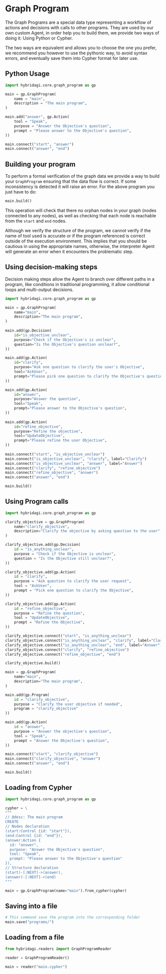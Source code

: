 # Graph Program

The Graph Programs are a special data type representing a workflow of actions and decisions with calls to other programs. They are used by our own custom Agent, in order help you to build them, we provide two ways of doing it: Using Python or Cypher.

The two ways are equivalent and allows you to choose the one you prefer, we recommend you however to use the pythonic way, to avoid syntax errors, and eventually save them into Cypher format for later use.

## Python Usage

```python
import hybridagi.core.graph_program as gp

main = gp.GraphProgram(
	name = "main",
	description = "The main program",
)

main.add("answer", gp.Action(
	tool = "Speak",
	purpose = "Answer the Objective's question",
	prompt = "Please answer to the Objective's question",
))

main.connect("start", "answer")
main.connect("answer", "end")

```

## Building your program

To perform a formal verification of the graph data we provide a way to build your `GraphProgram` ensuring that the data flow is correct. If some inconsistency is detected it will raise an error. For the above program you just have to do:

```python
main.build()
```

This operation will check that there no orphan nodes in your graph (nodes connected to any nodes), as well as checking that each node is reachable from the `start` and `end` nodes.

Although we verify the structure of the program, we cannot verify if the name of tool used is accurate or if the program referenced is correct outside of the execution environment. This implies that you should be cautious in using the appropriate names, otherwise, the interpreter Agent will generate an error when it encounters the problematic step.

## Using decision-making steps

Decision making steps allow the Agent to branch over different paths in a program, like conditions in traditional programming, it allow conditional loops and multi-output decisions.

```python
import hybridagi.core.graph_program as gp

main = gp.GraphProgram(
    name="main",
    description="The main program",
)
    
main.add(gp.Decision(
    id="is_objective_unclear",
    purpose="Check if the Objective's is unclear",
    question="Is the Objective's question unclear?",
))

main.add(gp.Action(
    id="clarify",
    purpose="Ask one question to clarify the user's Objective",
    tool="AskUser",
    prompt="Please pick one question to clarify the Objective's question",
))

main.add(gp.Action(
    id="answer",
    purpose="Answer the question",
    tool="Speak",
    prompt="Please answer to the Objective's question",
))
    
main.add(gp.Action(
    id="refine_objective",
    purpose="Refine the objective",
    tool="UpdateObjective",
    prompt="Please refine the user Objective",
))
    
main.connect("start", "is_objective_unclear")
main.connect("is_objective_unclear", "clarify", label="Clarify")
main.connect("is_objective_unclear", "answer", label="Answer")
main.connect("clarify", "refine_objective")
main.connect("refine_objective", "answer")
main.connect("answer", "end")

main.build()
```

## Using Program calls

```python
import hybridagi.core.graph_program as gp

clarify_objective = gp.GraphProgram(
    name="clarify_objective",
    description="Clarify the objective by asking question to the user",
)

clarify_objective.add(gp.Decision(
    id = "is_anything_unclear",
    purpose = "Check if the Objective is unclear",
    question = "Is the Objective still unclear?",
))

clarify_objective.add(gp.Action(
    id = "clarify",
    purpose = "Ask question to clarify the user request",
    tool = "AskUser",
    prompt = "Pick one question to clarify the Objective",
))

clarify_objective.add(gp.Action(
    id = "refine_objective",
    purpose = "Refine the question",
    tool = "UpdateObjective",
    prompt = "Refine the Objective",
))

clarify_objective.connect("start", "is_anything_unclear")
clarify_objective.connect("is_anything_unclear", "clarify", label="Clarify")
clarify_objective.connect("is_anything_unclear", "end", label="Answer")
clarify_objective.connect("clarify", "refine_objective")
clarify_objective.connect("refine_objective", "end")

clarify_objective.build()

main = gp.GraphProgram(
    name="main",
    description="The main program",
)

main.add(gp.Program(
    id = "clarify_objective",
    purpose = "Clarify the user objective if needed",
    program = "clarify_objective"
))

main.add(gp.Action(
    id = "answer",
    purpose = "Answer the objective's question",
    tool = "Speak",
    prompt = "Answer the Objective's question",
))

main.connect("start", "clarify_objective")
main.connect("clarify_objective", "answer")
main.connect("answer", "end")

main.build()
```

## Loading from Cypher

```python
import hybridagi.core.graph_program as gp

cypher = \
"""
// @desc: The main program
CREATE
// Nodes declaration
(start:Control {id: "start"}),
(end:Control {id: "end"}),
(answer:Action {
  id: "answer",
  purpose: "Answer the Objective's question",
  tool: "Speak",
  prompt: "Please answer to the Objective's question"
}),
// Structure declaration
(start)-[:NEXT]->(answer),
(answer)-[:NEXT]->(end)
"""

main = gp.GraphProgram(name="main").from_cypher(cypher)

```

## Saving into a file

```python
# This command save the program into the corresponding folder
main.save("programs/")
```

## Loading from a file

```python
from hybridagi.readers import GraphProgramReader

reader = GraphProgramReader()

main = reader("main.cypher")
```

